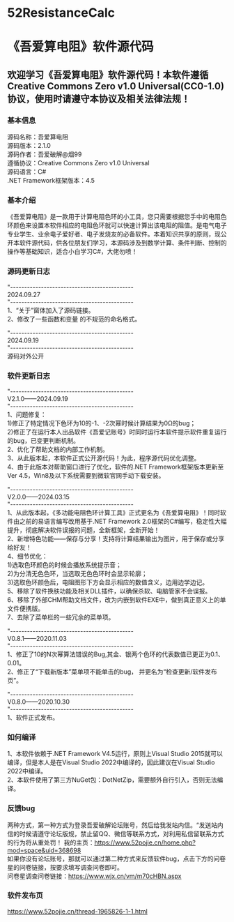 # 52ResistanceCalc
# 《吾爱算电阻》软件源代码

## 欢迎学习《吾爱算电阻》软件源代码！本软件遵循Creative Commons Zero v1.0 Universal(CC0-1.0)协议，使用时请遵守本协议及相关法律法规！

### 基本信息  
源码名称：吾爱算电阻  
源码版本：2.1.0  
源码作者：吾爱破解@烟99  
遵循协议：Creative Commons Zero v1.0 Universal    
源码语言：C#  
.NET Framework框架版本：4.5  


### 基本介绍
 《吾爱算电阻》是一款用于计算电阻色环的小工具，您只需要根据您手中的电阻色环颜色来设置本软件相应的电阻色环就可以快速计算出该电阻的阻值。是电气电子专业学生、业余电子爱好者、电子发烧友的必备软件。本着知识共享的原则，现公开本软件源代码，供各位朋友们学习，本源码涉及到数学计算、条件判断、控制的操作等基础知识，适合小白学习C#，大佬勿喷！

 ### 源码更新日志
"--------------------------------------------  
2024.09.27  
"--------------------------------------------  
1、“关于”窗体加入了源码链接。  
2、修改了一些函数和变量 的不规范的命名格式。  
 

"--------------------------------------------  
2024.09.19   
"--------------------------------------------  
源码对外公开  


### 软件更新日志  
"--------------------------------------------  
V2.1.0——2024.09.19  
"--------------------------------------------  
1、问题修复：  
1)修正了特定情况下色环为10的-1、-2次幂时候计算结果为0Ω的bug；  
2)修正了在运行本人出品软件《吾爱记账号》时同时运行本软件提示软件重复运行的bug，已变更判断机制。  
2、优化了帮助文档的内部工作机制。  
3、从此版本起，本软件正式公开源代码！为此，程序源代码优化调整。  
4、由于此版本对帮助窗口进行了优化，软件的.NET Framework框架版本更新至Ver 4.5，Win8及以下系统需要到微软官网手动下载安装。  

"--------------------------------------------  
V2.0.0——2024.03.15  
"--------------------------------------------  
1、从此版本起，《多功能电阻色环计算工具》正式更名为《吾爱算电阻》！同时软件由之前的易语言编写改用基于.NET Framework 2.0框架的C#编写，稳定性大幅提升，彻底解决软件误报的问题，全新框架，全新开始！  
2、新增特色功能——保存与分享！支持将计算结果输出为图片，用于保存或分享给好友！  
4、细节优化：   
1)选取色环颜色的时候会播放系统提示音；  
2)为分清无色色环，当选取无色色环时会显示轮廓；  
3)选取色环颜色后，电阻图形下方会显示相应的数值含义，边用边学边记。  
5、移除了软件换肤功能及相关DLL插件，以确保杀软、电脑管家不会误报。  
6、移除了外部CHM帮助文档文件，改为内嵌到软件EXE中，做到真正意义上的单文件便携版。  
7、去除了菜单栏的一些冗余的菜单项。  

"--------------------------------------------  
V0.8.1——2020.11.03  
"--------------------------------------------  
1、修正了10的N次幂算法错误的Bug,其金、银两个色环的代表数值已更正为0.1、0.01。  
2、修正了“下载新版本”菜单项不能单击的bug， 并更名为“检查更新/软件发布页”。  

"--------------------------------------------  
V0.8.0——2020.10.30  
"--------------------------------------------  
1、软件正式发布。  

### 如何编译  
1、本软件依赖于.NET Framework V4.5运行，原则上Visual Studio 2015就可以编译，但是本人是在Visual Studio 2022中编译的，因此建议在Visual Studio 2022中编译。  
2、本软件使用了第三方NuGet包：DotNetZip，需要额外自行引入，否则无法编译。

### 反馈bug
两种方式，第一种方式为登录吾爱破解论坛账号，然后给我发站内信。“发送站内信的时候请遵守论坛版规，禁止留QQ、微信等联系方式，对利用私信留联系方式的行为将从重处罚！
我的主页：https://www.52pojie.cn/home.php?mod=space&uid=368698  
如果你没有论坛账号，那就可以通过第二种方式来反馈软件bug，点击下方的问卷星的问卷链接，按要求填写调查问卷即可。  
问卷星调查问卷链接：https://www.wjx.cn/vm/m70cHBN.aspx  

### 软件发布页
https://www.52pojie.cn/thread-1965826-1-1.html
